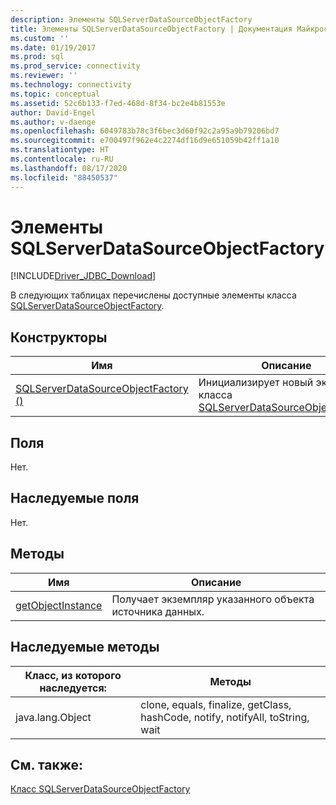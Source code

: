 ```yaml
---
description: Элементы SQLServerDataSourceObjectFactory
title: Элементы SQLServerDataSourceObjectFactory | Документация Майкрософт
ms.custom: ''
ms.date: 01/19/2017
ms.prod: sql
ms.prod_service: connectivity
ms.reviewer: ''
ms.technology: connectivity
ms.topic: conceptual
ms.assetid: 52c6b133-f7ed-468d-8f34-bc2e4b81553e
author: David-Engel
ms.author: v-daenge
ms.openlocfilehash: 6049783b78c3f6bec3d60f92c2a95a9b79206bd7
ms.sourcegitcommit: e700497f962e4c2274df16d9e651059b42ff1a10
ms.translationtype: HT
ms.contentlocale: ru-RU
ms.lasthandoff: 08/17/2020
ms.locfileid: "88450537"
---
```

# <a name="sqlserverdatasourceobjectfactory-members"></a>Элементы SQLServerDataSourceObjectFactory
[!INCLUDE[Driver_JDBC_Download](../../../includes/driver_jdbc_download.md)]

  В следующих таблицах перечислены доступные элементы класса [SQLServerDataSourceObjectFactory](../../../connect/jdbc/reference/sqlserverdatasourceobjectfactory-class.md).  
  
## <a name="constructors"></a>Конструкторы  
  
|Имя|Описание|  
|----------|-----------------|  
|[SQLServerDataSourceObjectFactory ()](../../../connect/jdbc/reference/sqlserverdatasourceobjectfactory-constructor.md)|Инициализирует новый экземпляр класса [SQLServerDataSourceObjectFactory](../../../connect/jdbc/reference/sqlserverdatasourceobjectfactory-class.md).|  
  
## <a name="fields"></a>Поля  
 Нет.  
  
## <a name="inherited-fields"></a>Наследуемые поля  
 Нет.  
  
## <a name="methods"></a>Методы  
  
|Имя|Описание|  
|----------|-----------------|  
|[getObjectInstance](../../../connect/jdbc/reference/getobjectinstance-method-sqlserverdatasourceobjectfactory.md)|Получает экземпляр указанного объекта источника данных.|  
  
## <a name="inherited-methods"></a>Наследуемые методы  
  
|Класс, из которого наследуется:|Методы|  
|---------------------------|-------------|  
|java.lang.Object|clone, equals, finalize, getClass, hashCode, notify, notifyAll, toString, wait|  
  
## <a name="see-also"></a>См. также:  
 [Класс SQLServerDataSourceObjectFactory](../../../connect/jdbc/reference/sqlserverdatasourceobjectfactory-class.md)  
  
  
